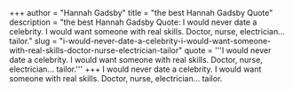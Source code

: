 +++
author = "Hannah Gadsby"
title = "the best Hannah Gadsby Quote"
description = "the best Hannah Gadsby Quote: I would never date a celebrity. I would want someone with real skills. Doctor, nurse, electrician... tailor."
slug = "i-would-never-date-a-celebrity-i-would-want-someone-with-real-skills-doctor-nurse-electrician-tailor"
quote = '''I would never date a celebrity. I would want someone with real skills. Doctor, nurse, electrician... tailor.'''
+++
I would never date a celebrity. I would want someone with real skills. Doctor, nurse, electrician... tailor.
